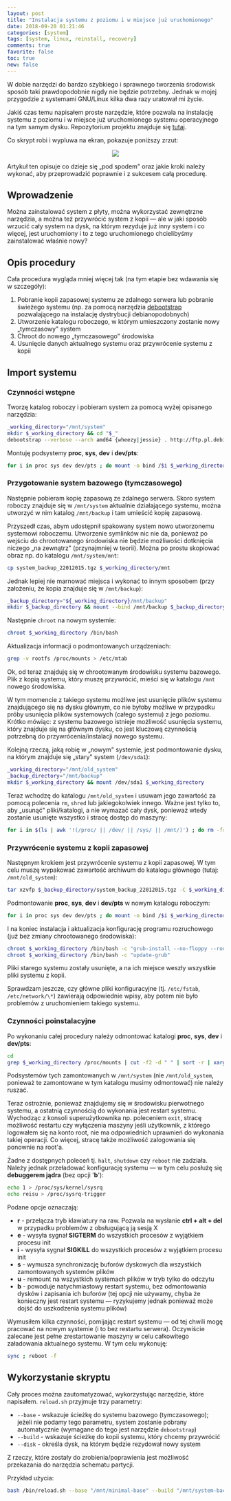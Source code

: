 ```yaml
---
layout: post
title: "Instalacja systemu z poziomu i w miejsce już uruchomionego"
date: 2018-09-20 01:21:46
categories: [system]
tags: [system, linux, reinstall, recovery]
comments: true
favorite: false
toc: true
new: false
---
```


W dobie narzędzi do bardzo szybkiego i sprawnego tworzenia środowisk sposób taki prawdopodobnie nigdy nie będzie potrzebny. Jednak w mojej przygodzie z systemami GNU/Linux kilka dwa razy uratował mi życie.

Jakiś czas temu napisałem proste narzędzie, które pozwala na instalację systemu z poziomu i w miejsce już uruchomionego systemu operacyjnego na tym samym dysku. Repozytorium projektu znajduje się [tutaj](https://github.com/trimstray/reload.sh).

Co skrypt robi i wypluwa na ekran, pokazuje poniższy zrzut:

<p align="center">
  <img src="/assets/img/posts/reload.sh_preview.gif">
</p>

Artykuł ten opisuje co dzieje się „pod spodem" oraz jakie kroki należy wykonać, aby przeprowadzić poprawnie i z sukcesem całą procedurę.

## Wprowadzenie

Można zainstalować system z płyty, można wykorzystać zewnętrzne narzędzia, a można też przywrócić system z kopii — ale w jaki sposób wrzucić cały system na dysk, na którym rezyduje już inny system i co więcej, jest uruchomiony i to z tego uruchomionego chcielibyśmy zainstalować właśnie nowy?

## Opis procedury

Cała procedura wygląda mniej więcej tak (na tym etapie bez wdawania się w szczegóły):

1. Pobranie kopii zapasowej systemu ze zdalnego serwera lub pobranie świeżego systemu (np. za pomocą narzędzia [debootstrap](https://wiki.debian.org/Debootstrap) pozwalającego na instalację dystrybucji debianopodobnych)
2. Utworzenie katalogu roboczego, w którym umieszczony zostanie nowy „tymczasowy" system
3. Chroot do nowego „tymczasowego” środowiska
4. Usunięcie danych aktualnego systemu oraz przywrócenie systemu z kopii

## Import systemu

### Czynności wstępne

Tworzę katalog roboczy i pobieram system za pomocą wyżej opisanego narzędzia:

```bash
_working_directory="/mnt/system"
mkdir $_working_directory && cd "$_"
debootstrap --verbose --arch amd64 {wheezy|jessie} . http://ftp.pl.debian.org/debian
```

Montuję podsystemy **proc**, **sys**, **dev** i **dev/pts**:

```bash
for i in proc sys dev dev/pts ; do mount -o bind /$i $_working_directory/$i ; done
```

### Przygotowanie system bazowego (tymczasowego)

Następnie pobieram kopię zapasową ze zdalnego serwera. Skoro system roboczy znajduje się w `/mnt/system` aktualnie działającego systemu, można utworzyć w nim katalog `/mnt/backup` i tam umieścić kopię zapasową.

Przyszedł czas, abym udostępnił spakowany system nowo utworzonemu systemowi roboczemu. Utworzenie symlinków nic nie da, ponieważ po wejściu do chrootowanego środowiska nie będzie możliwości dotknięcia niczego „na zewnątrz" (przynajmniej w teorii). Można po prostu skopiować obraz np. do katalogu `/mnt/system/mnt`:

```bash
cp system_backup_22012015.tgz $_working_directory/mnt
```

Jednak lepiej nie marnować miejsca i wykonać to innym sposobem (przy założeniu, że kopia znajduje się w `/mnt/backup`):

```bash
_backup_directory="${_working_directory}/mnt/backup"
mkdir $_backup_directory && mount --bind /mnt/backup $_backup_directory
```

Następnie `chroot` na nowym systemie:

```bash
chroot $_working_directory /bin/bash
```

Aktualizacja informacji o podmontowanych urządzeniach:

```bash
grep -v rootfs /proc/mounts > /etc/mtab
```

Ok, od teraz znajduję się w chrootowanym środowisku systemu bazowego. Plik z kopią systemu, który muszę przywrócić, mieści się w katalogu `/mnt` nowego środowiska.

W tym momencie z takiego systemu możliwe jest usunięcie plików systemu znajdującego się na dysku głównym, co nie byłoby możliwe w przypadku próby usunięcia plików systemowych (całego systemu) z jego poziomu. Krótko mówiąc: z systemu bazowego istnieje możliwość usunięcia systemu, który znajduje się na głównym dysku, co jest kluczową czynnością potrzebną do przywrócenia/instalacji nowego systemu.

Kolejną rzeczą, jaką robię w „nowym" systemie, jest podmontowanie dysku, na którym znajduje się „stary" system (`/dev/sda1`):

```bash
_working_directory="/mnt/old_system"
_backup_directory="/mnt/backup"
mkdir $_working_directory && mount /dev/sda1 $_working_directory
```

Teraz wchodzę do katalogu `/mnt/old_system` i usuwam jego zawartość za pomocą polecenia `rm`, `shred` lub jakiegokolwiek innego. Ważne jest tylko to, aby „usunąć" pliki/katalogi, a nie wymazać cały dysk, ponieważ wtedy zostanie usunięte wszystko i stracę dostęp do maszyny:

```bash
for i in $(ls | awk '!(/proc/ || /dev/ || /sys/ || /mnt/)') ; do rm -fr $i ; done
```

### Przywrócenie systemu z kopii zapasowej

Następnym krokiem jest przywrócenie systemu z kopii zapasowej. W tym celu muszę wypakować zawartość archiwum do katalogu głównego (tutaj: `/mnt/old_system`):

```bash
tar xzvfp $_backup_directory/system_backup_22012015.tgz -C $_working_directory
```

Podmontowanie **proc**, **sys**, **dev** i **dev/pts** w nowym katalogu roboczym:

```bash
for i in proc sys dev dev/pts ; do mount -o bind /$i $_working_directory/$i ; done
```

I na koniec instalacja i aktualizacja konfigurację programu rozruchowego (już bez zmiany chrootowanego środowiska):

```bash
chroot $_working_directory /bin/bash -c "grub-install --no-floppy --root-directory=/ /dev/sda"
chroot $_working_directory /bin/bash -c "update-grub"
```

Pliki starego systemu zostały usunięte, a na ich miejsce weszły wszystkie pliki systemu z kopii.

Sprawdzam jeszcze, czy główne pliki konfiguracyjne (tj. `/etc/fstab`, `/etc/network/\*`) zawierają odpowiednie wpisy, aby potem nie było problemów z uruchomieniem takiego systemu.

### Czynności poinstalacyjne

Po wykonaniu całej procedury należy odmontować katalogi **proc**, **sys**, **dev** i **dev/pts**:

```bash
cd
grep $_working_directory /proc/mounts | cut -f2 -d " " | sort -r | xargs umount -n
```

Podsystemów tych zamontowanych w `/mnt/system` (nie `/mnt/old_system`, ponieważ te zamontowane w tym katalogu musimy odmontować) nie należy ruszać.

Teraz ostrożnie, ponieważ znajdujemy się w środowisku pierwotnego systemu, a ostatnią czynnością do wykonania jest restart systemu. Wychodząc z konsoli superużytkownika np. poleceniem `exit`, stracę możliwość restartu czy wyłączenia maszyny jeśli użytkownik, z którego logowałem się na konto root, nie ma odpowiednich uprawnień do wykonania takiej operacji. Co więcej, stracę także możliwość zalogowania się ponownie na root'a.

Żadne z dostępnych poleceń tj. `halt`, `shutdown` czy `reboot` nie zadziała. Należy jednak przeładować konfigurację systemu — w tym celu posłużę się **debuggerem jądra** (bez opcji '**b**'):

```bash
echo 1 > /proc/sys/kernel/sysrq
echo reisu > /proc/sysrq-trigger
```

Podane opcje oznaczają:

- **r** - przełącza tryb klawiatury na raw. Pozwala na wysłanie **ctrl + alt + del** w przypadku problemów z obsługującą ją sesją X
- **e** - wysyła sygnał **SIGTERM** do wszystkich procesów z wyjątkiem procesu init
- **i** - wysyła sygnał **SIGKILL** do wszystkich procesów z wyjątkiem procesu init
- **s** - wymusza synchronizację buforów dyskowych dla wszystkich zamontowanych systemów plików
- **u** - remount na wszystkich systemach plików w tryb tylko do odczytu
- **b** - powoduje natychmiastowy restart systemu, bez odmontowania dysków i zapisania ich buforów (tej opcji nie używamy, chyba że konieczny jest restart systemu — ryzykujemy jednak ponieważ może dojść do uszkodzenia systemu plików)

Wymusiłem kilka czynności, pomijając restart systemu — od tej chwili mogę pracować na nowym systemie (i to bez restartu serwera). Oczywiście zalecane jest pełne zrestartowanie maszyny w celu całkowitego załadowania aktualnego systemu. W tym celu wykonuję:

```bash
sync ; reboot -f
```

## Wykorzystanie skryptu

Cały proces można zautomatyzować, wykorzystując narzędzie, które napisałem. `reload.sh` przyjmuje trzy parametry:

- `--base` - wskazuje ścieżkę do systemu bazowego (tymczasowego); jeżeli nie podamy tego parametru, system zostanie pobrany automatycznie (wymagane do tego jest narzędzie `debootstrap`)
- `--build` - wskazuje ścieżkę do kopii systemu, który chcemy przywrócić
- `--disk` - określa dysk, na którym będzie rezydował nowy system

Z rzeczy, które zostały do zrobienia/poprawienia jest możliwość przekazania do narzędzia schematu partycji.

Przykład użycia:

```bash
bash /bin/reload.sh --base "/mnt/minimal-base" --build "/mnt/system-backup.tgz" --disk "/dev/vda"
```
